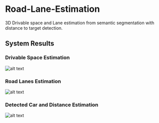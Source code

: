 # Road-Lane-Estimation
3D Drivable space and Lane estimation from semantic segmentation with distance to target detection.

## System Results
### Drivable Space Estimation
![alt text](https://github.com/NekSfyris/Road-and-Lane-Estimation/blob/master/results/0.png)

### Road Lanes Estimation
![alt text](https://github.com/NekSfyris/Road-and-Lane-Estimation/blob/master/results/1.png)

### Detected Car and Distance Estimation 
![alt text](https://github.com/NekSfyris/Road-and-Lane-Estimation/blob/master/results/2.png)
